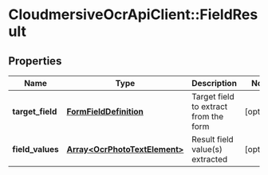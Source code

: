 # CloudmersiveOcrApiClient::FieldResult

## Properties
Name | Type | Description | Notes
------------ | ------------- | ------------- | -------------
**target_field** | [**FormFieldDefinition**](FormFieldDefinition.md) | Target field to extract from the form | [optional] 
**field_values** | [**Array&lt;OcrPhotoTextElement&gt;**](OcrPhotoTextElement.md) | Result field value(s) extracted | [optional] 


